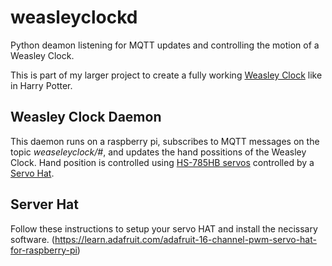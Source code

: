 # weasleyclockd

Python deamon listening for MQTT updates and controlling the motion of a Weasley Clock.

This is part of my larger project to create a fully working [Weasley
Clock](https://github.com/randomstring/WeasleyClock) like in Harry Potter.

## Weasley Clock Daemon

This daemon runs on a raspberry pi, subscribes to MQTT messages on the
topic *weaseleyclock/#*, and updates the hand possitions of the
Weasley Clock. Hand position is controlled using [HS-785HB
servos](https://www.servocity.com/hs-785hb-servo) controlled by a
[Servo Hat](https://www.adafruit.com/product/2327).

## Server Hat

Follow these instructions to setup your servo HAT and install the
necissary
software. (https://learn.adafruit.com/adafruit-16-channel-pwm-servo-hat-for-raspberry-pi)
